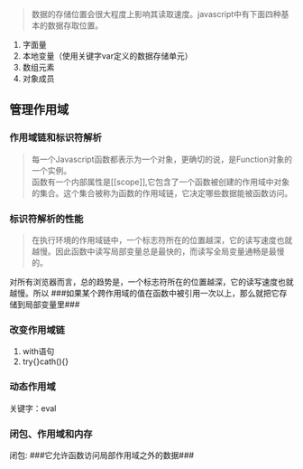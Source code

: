 > 数据的存储位置会很大程度上影响其读取速度。javascript中有下面四种基本的数据存取位置。

1. 字面量
2. 本地变量（使用关键字var定义的数据存储单元）
3. 数组元素
4. 对象成员

## 管理作用域

### 作用域链和标识符解析
> 每一个Javascript函数都表示为一个对象，更确切的说，是Function对象的一个实例。  
函数有一个内部属性是[[scope]],它包含了一个函数被创建的作用域中对象的集合。这个集合被称为函数的作用域链，它决定哪些数据能被函数访问。

### 标识符解析的性能
> 在执行环境的作用域链中，一个标志符所在的位置越深，它的读写速度也就越慢。因此函数中读写局部变量总是最快的，而读写全局变量通畅是最慢的。

对所有浏览器而言，总的趋势是，一个标志符所在的位置越深，它的读写速度也就越慢。所以 ###如果某个跨作用域的值在函数中被引用一次以上，那么就把它存储到局部变量里###

### 改变作用域链

1. with语句
2. try{}cath(){}

### 动态作用域
关键字：eval


### 闭包、作用域和内存
闭包: ###它允许函数访问局部作用域之外的数据###
